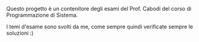 Questo progetto è un contenitore degli esami del Prof. Cabodi del corso di Programmazione di Sistema.

I temi d'esame sono svolti da me, come sempre quindi verificate sempre le soluzioni :)